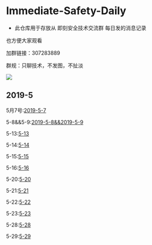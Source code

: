 # Immediate-Safety-Daily #
+ 此仓库用于存放从 即刻安全技术交流群 每日发的消息记录

也方便大家观看

加群链接：307283889

群规：只聊技术，不发图，不扯淡

![](https://s2.ax1x.com/2019/05/07/EyFFB9.jpg)

## 2019-5 ##
5月7号:[2019-5-7](https://github.com/422926799/Immediate-Safety-Daily/blob/master/2019/2019-5-7%E5%AE%89%E5%85%A8%E5%BF%AB%E6%8A%A5.md)

5-8&&5-9:[2019-5-8&&2019-5-9](https://github.com/422926799/Immediate-Safety-Daily/blob/master/2019/2019-5-8and5-9.md)

5-13:[5-13](https://github.com/422926799/Immediate-Safety-Daily/blob/master/2019/2019-5-13%E5%AE%89%E5%85%A8%E5%BF%AB%E6%8A%A5.md)

5-14:[5-14](https://github.com/422926799/Immediate-Safety-Daily/blob/master/2019/2019-5-14%E5%AE%89%E5%85%A8%E5%BF%AB%E6%8A%A5.md)

5-15:[5-15](https://github.com/422926799/Immediate-Safety-Daily/blob/master/2019/2019-5-15%E5%AE%89%E5%85%A8%E5%BF%AB%E6%8A%A5.md)

5-16:[5-16](https://github.com/422926799/Immediate-Safety-Daily/blob/master/2019/2019-5-16%E5%AE%89%E5%85%A8%E5%BF%AB%E6%8A%A5.md)

5-20:[5-20](https://github.com/422926799/Immediate-Safety-Daily/blob/master/2019/2019-5-20%E5%AE%89%E5%85%A8%E5%BF%AB%E6%8A%A5.md)

5-21:[5-21](https://github.com/422926799/Immediate-Safety-Daily/blob/master/2019/2019-5-21%E5%AE%89%E5%85%A8%E5%BF%AB%E6%8A%A5.md)

5-22:[5-22](https://github.com/422926799/Immediate-Safety-Daily/blob/master/2019/2019-5-22%E5%AE%89%E5%85%A8%E5%BF%AB%E6%8A%A5.md)

5-23:[5-23](https://github.com/422926799/Immediate-Safety-Daily/blob/master/2019/2019-5-23%E5%AE%89%E5%85%A8%E5%BF%AB%E6%8A%A5.md)

5-28:[5-28](https://github.com/422926799/Immediate-Safety-Daily/blob/master/2019/2019-5-28%E5%AE%89%E5%85%A8%E5%BF%AB%E6%8A%A5.md)

5-29:[5-29](https://github.com/422926799/Immediate-Safety-Daily/blob/master/2019/2019-5-29%E5%AE%89%E5%85%A8%E5%BF%AB%E6%8A%A5.md)
